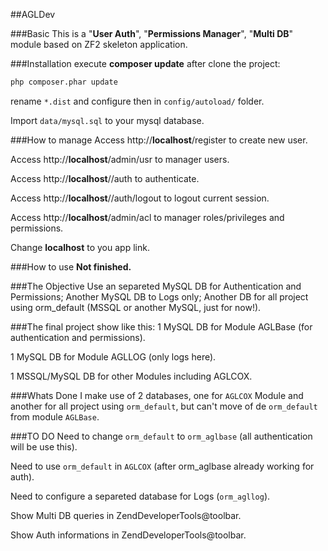 ##AGLDev

###Basic
This is a "<b>User Auth</b>", "<b>Permissions Manager</b>", "<b>Multi DB</b>" module based on ZF2 skeleton application.

###Installation
execute <b>composer update</b> after clone the project:
```sh
php composer.phar update
```

rename `*.dist` and configure then in `config/autoload/` folder.

Import `data/mysql.sql` to your mysql database.

###How to manage
Access http://<b>localhost</b>/register to create new user.

Access http://<b>localhost</b>/admin/usr to manager users.

Access http://<b>localhost</b>//auth to authenticate.

Access http://<b>localhost</b>//auth/logout to logout current session.

Access http://<b>localhost</b>/admin/acl to manager roles/privileges and permissions.

Change <b>localhost</b> to you app link.

###How to use
<b>Not finished.</b>

###The Objective
Use an separeted MySQL DB for Authentication and Permissions;
Another MySQL DB to Logs only;
Another DB for all project using orm_default (MSSQL or another MySQL, just for now!).

###The final project show like this:
1 MySQL DB for Module AGLBase (for authentication and permissions).

1 MySQL DB for Module AGLLOG (only logs here).

1 MSSQL/MySQL DB for other Modules including AGLCOX.


###Whats Done
I make use of 2 databases, one for `AGLCOX` Module and another for all project using `orm_default`, but can't move of de `orm_default` from module `AGLBase`.

###TO DO
Need to change `orm_default` to `orm_aglbase` (all authentication will be use this).

Need to use `orm_default` in `AGLCOX` (after orm_aglbase already working for auth).

Need to configure a separeted database for Logs (`orm_agllog`).

Show Multi DB queries in ZendDeveloperTools@toolbar.

Show Auth informations in ZendDeveloperTools@toolbar.

